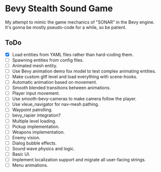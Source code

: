 # Bevy Stealth Sound Game

My attempt to mimic the game mechanics of "SONAR" in the Bevy engine. It's gonna be mostly pseudo-code for a while, so be patient.

## ToDo

- [x] Load entities from YAML files rather than hard-coding them.
- [ ] Spawning entities from config files.
- [ ] Animated mesh entity.
- [ ] Use Bevy animation demo fox model to test complex animating entities.
- [ ] Make custom gltf level and load everything with scene-hooks.
- [ ] Automatic animation based on movement.
- [ ] Smooth blended transitions between animations.
- [ ] Player input movement.
- [ ] Use smooth-bevy-cameras to make camera follow the player.
- [ ] Use vleue_navigator for nav-mesh pathing.
- [ ] Waypoint patrolling.
- [ ] bevy_rapier integration?
- [ ] Multiple level loading.
- [ ] Pickup implementation.
- [ ] Weapons implementation.
- [ ] Enemy vision.
- [ ] Dialog bubble effects.
- [ ] Sound wave physics and logic.
- [ ] Basic UI.
- [ ] Implement localization support and migrate all user-facing strings.
- [ ] Menu animations.
